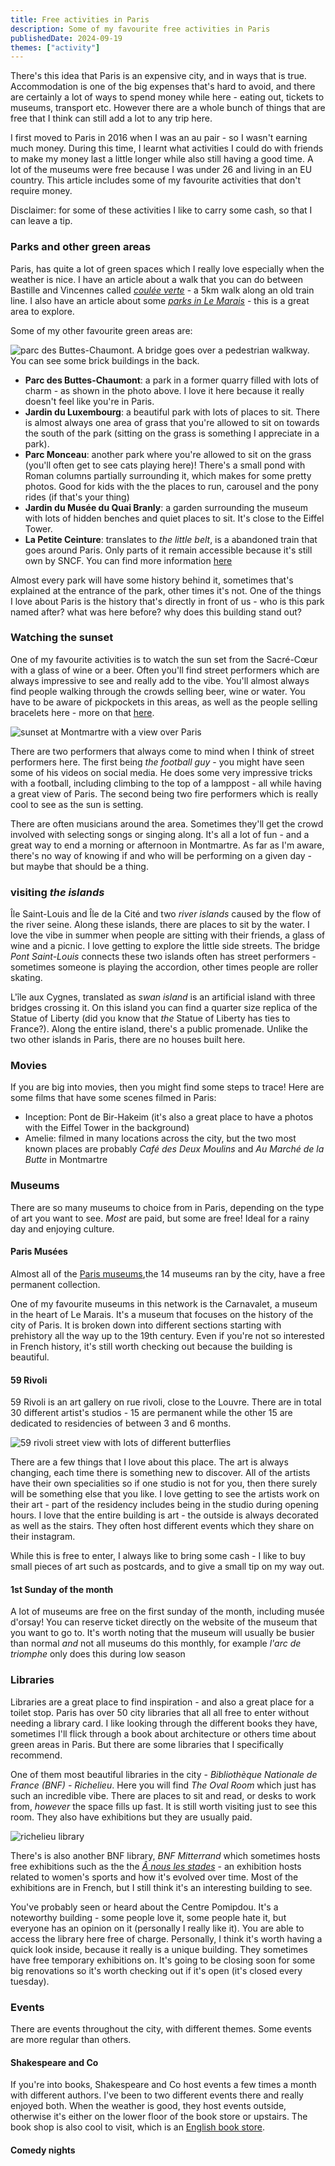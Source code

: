 ```yaml
---
title: Free activities in Paris
description: Some of my favourite free activities in Paris
publishedDate: 2024-09-19
themes: ["activity"]
---
```


There's this idea that Paris is an expensive city, and in ways that is true. Accommodation is one of the big expenses that's hard to avoid, and there are certainly a lot of ways to spend money while here - eating out, tickets to museums, transport etc. However there are a whole bunch of things that are free that I think can still add a lot to any trip here.

I first moved to Paris in 2016 when I was an au pair - so I wasn't earning much money. During this time, I learnt what activities I could do with friends to make my money last a little longer while also still having a good time. A lot of the museums were free because I was under 26 and living in an EU country. This article includes some of my favourite activities that don't require money.

Disclaimer: for some of these activities I like to carry some cash, so that I can leave a tip.

### Parks and other green areas

Paris, has quite a lot of green spaces which I really love especially when the weather is nice. I have an article about a walk that you can do between Bastille and Vincennes called _[coulée verte](http://abisummers.com/articles/guide/coulee-verte/)_ - a 5km walk along an old train line. I also have an article about some _[parks in Le Marais](https://abisummers.com/articles/guide/marais-parks/)_ - this is a great area to explore.

Some of my other favourite green areas are:

![parc des Buttes-Chaumont. A bridge goes over a pedestrian walkway. You can see some brick buildings in the back.](./images/buttes-chaumont.jpeg)

- **Parc des Buttes-Chaumont**: a park in a former quarry filled with lots of charm - as shown in the photo above. I love it here because it really doesn't feel like you're in Paris.
- **Jardin du Luxembourg**: a beautiful park with lots of places to sit. There is almost always one area of grass that you're allowed to sit on towards the south of the park (sitting on the grass is something I appreciate in a park).
- **Parc Monceau**: another park where you're allowed to sit on the grass (you'll often get to see cats playing here)! There's a small pond with Roman columns partially surrounding it, which makes for some pretty photos. Good for kids with the the places to run, carousel and the pony rides (if that's your thing)
- **Jardin du Musée du Quai Branly**: a garden surrounding the museum with lots of hidden benches and quiet places to sit. It's close to the Eiffel Tower.
- **La Petite Ceinture**: translates to _the little belt_, is a abandoned train that goes around Paris. Only parts of it remain accessible because it's still own by SNCF. You can find more information [here](https://petiteceinture.org/acceder-a-la-petite-ceinture/)

Almost every park will have some history behind it, sometimes that's explained at the entrance of the park, other times it's not. One of the things I love about Paris is the history that's directly in front of us - who is this park named after? what was here before? why does this building stand out?

### Watching the sunset

One of my favourite activities is to watch the sun set from the Sacré-Cœur with a glass of wine or a beer. Often you'll find street performers which are always impressive to see and really add to the vibe. You'll almost always find people walking through the crowds selling beer, wine or water. You have to be aware of pickpockets in this areas, as well as the people selling bracelets here - more on that [here](https://abisummers.com/articles/guide/common-scams/).

![sunset at Montmartre with a view over Paris](./images/montmartre-sunset.jpeg)

There are two performers that always come to mind when I think of street performers here. The first being _the football guy_ - you might have seen some of his videos on social media. He does some very impressive tricks with a football, including climbing to the top of a lamppost - all while having a great view of Paris. The second being two fire performers which is really cool to see as the sun is setting.

There are often musicians around the area. Sometimes they'll get the crowd involved with selecting songs or singing along. It's all a lot of fun - and a great way to end a morning or afternoon in Montmartre. As far as I'm aware, there's no way of knowing if and who will be performing on a given day - but maybe that should be a thing.

### visiting _the islands_

Île Saint-Louis and Île de la Cité and two _river islands_ caused by the flow of the river seine. Along these islands, there are places to sit by the water. I love the vibe in summer when people are sitting with their friends, a glass of wine and a picnic. I love getting to explore the little side streets. The bridge _Pont Saint-Louis_ connects these two islands often has street performers - sometimes someone is playing the accordion, other times people are roller skating.

L'île aux Cygnes, translated as _swan island_ is an artificial island with three bridges crossing it. On this island you can find a quarter size replica of the Statue of Liberty (did you know that _the_ Statue of Liberty has ties to France?). Along the entire island, there's a public promenade. Unlike the two other islands in Paris, there are no houses built here.

### Movies

If you are big into movies, then you might find some steps to trace! Here are some films that have some scenes filmed in Paris:

- Inception: Pont de Bir-Hakeim (it's also a great place to have a photos with the Eiffel Tower in the background)
- Amelie: filmed in many locations across the city, but the two most known places are probably _Café des Deux Moulins_ and _Au Marché de la Butte_ in Montmartre

### Museums

There are so many museums to choice from in Paris, depending on the type of art you want to see. _Most_ are paid, but some are free! Ideal for a rainy day and enjoying culture.

#### Paris Musées

Almost all of the [Paris museums](https://www.parismusees.paris.fr/en/les-musees-de-la-ville-de-paris),the 14 museums ran by the city, have a free permanent collection.

One of my favourite museums in this network is the Carnavalet, a museum in the heart of Le Marais. It's a museum that focuses on the history of the city of Paris. It is broken down into different sections starting with prehistory all the way up to the 19th century. Even if you're not so interested in French history, it's still worth checking out because the building is beautiful.

#### 59 Rivoli

59 Rivoli is an art gallery on rue rivoli, close to the Louvre. There are in total 30 different artist's studios - 15 are permanent while the other 15 are dedicated to residencies of between 3 and 6 months.

![59 rivoli street view with lots of different butterflies](./images/59-rivoli.jpeg)

There are a few things that I love about this place. The art is always changing, each time there is something new to discover. All of the artists have their own specialities so if one studio is not for you, then there surely will be something else that you like. I love getting to see the artists work on their art - part of the residency includes being in the studio during opening hours. I love that the entire building is art - the outside is always decorated as well as the stairs. They often host different events which they share on their instagram.

While this is free to enter, I always like to bring some cash - I like to buy small pieces of art such as postcards, and to give a small tip on my way out.

#### 1st Sunday of the month

A lot of museums are free on the first sunday of the month, including musée d'orsay! You can reserve ticket directly on the website of the museum that you want to go to. It's worth noting that the museum will usually be busier than normal _and_ not all museums do this monthly, for example _l'arc de triomphe_ only does this during low season

### Libraries

Libraries are a great place to find inspiration - and also a great place for a toilet stop. Paris has over 50 city libraries that all all free to enter without needing a library card. I like looking through the different books they have, sometimes I'll flick through a book about architecture or others time about green areas in Paris. But there are some libraries that I specifically recommend.

One of them most beautiful libraries in the city - _Bibliothèque Nationale de France (BNF) - Richelieu_. Here you will find _The Oval Room_ which just has such an incredible vibe. There are places to sit and read, or desks to work from, _however_ the space fills up fast. It is still worth visiting just to see this room. They also have exhibitions but they are usually paid.

![richelieu library](./images/richelieu.jpeg)

There's is also another BNF library, _BNF Mitterrand_ which sometimes hosts free exhibitions such as the the _[Â nous les stades](https://abisummers.com/articles/museums/bnf-a-nous-les-stades/)_ - an exhibition hosts related to women's sports and how it's evolved over time. Most of the exhibitions are in French, but I still think it's an interesting building to see.

You've probably seen or heard about the Centre Pomipdou. It's a noteworthy building - some people love it, some people hate it, but everyone has an opinion on it (personally I really like it). You are able to access the library here free of charge. Personally, I think it's worth having a quick look inside, because it really is a unique building. They sometimes have free temporary exhibitions on. It's going to be closing soon for some big renovations so it's worth checking out if it's open (it's closed every tuesday).

### Events

There are events throughout the city, with different themes. Some events are more regular than others.

#### Shakespeare and Co

If you're into books, Shakespeare and Co host events a few times a month with different authors. I've been to two different events there and really enjoyed both. When the weather is good, they host events outside, otherwise it's either on the lower floor of the book store or upstairs. The book shop is also cool to visit, which is an [English book store](http://abisummers.com/articles/book-stores/).

#### Comedy nights
<!-- 
There are a few different comedy nights that are held frequently in Paris that are advertised as _free_. However, they don't fit my definition because usually you have to buy a drink and then there's the hat at the end to leave a tip in. -->
